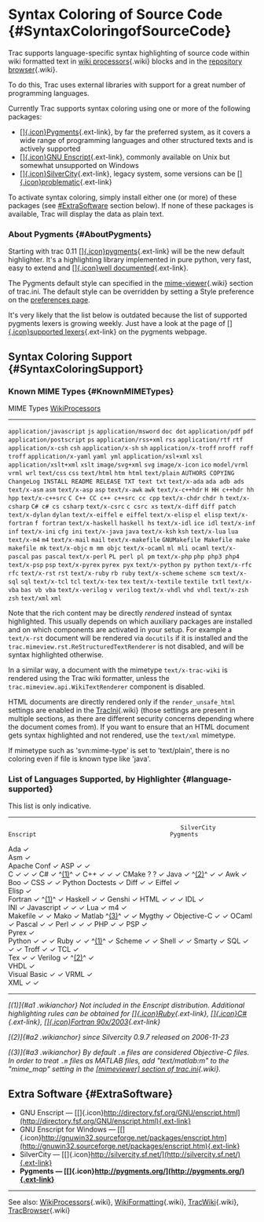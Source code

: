 Syntax Coloring of Source Code {#SyntaxColoringofSourceCode}
==============================

Trac supports language-specific syntax highlighting of source code
within wiki formatted text in [wiki
processors](https://docs.pagure.org/sssd-test2/WikiProcessors.html#CodeHighlightingSupport){.wiki}
blocks and in the [repository
browser](https://docs.pagure.org/sssd-test2/TracBrowser.html){.wiki}.

To do this, Trac uses external libraries with support for a great number
of programming languages.

Currently Trac supports syntax coloring using one or more of the
following packages:

-   [[​]{.icon}Pygments](http://pygments.pocoo.org/){.ext-link}, by far
    the preferred system, as it covers a wide range of programming
    languages and other structured texts and is actively supported
-   [[​]{.icon}GNU
    Enscript](http://www.codento.com/people/mtr/genscript/){.ext-link},
    commonly available on Unix but somewhat unsupported on Windows
-   [[​]{.icon}SilverCity](http://silvercity.sourceforge.net/){.ext-link},
    legacy system, some versions can be
    [[​]{.icon}problematic](http://trac.edgewall.org/wiki/TracFaq#why-is-my-css-code-not-being-highlighted-even-though-i-have-silvercity-installed){.ext-link}

To activate syntax coloring, simply install either one (or more) of
these packages (see
[\#ExtraSoftware](https://fedorahosted.org/sssd#ExtraSoftware) section
below). If none of these packages is available, Trac will display the
data as plain text.

### About Pygments {#AboutPygments}

Starting with trac 0.11
[[​]{.icon}pygments](http://pygments.org/){.ext-link} will be the new
default highlighter. It's a highlighting library implemented in pure
python, very fast, easy to extend and [[​]{.icon}well
documented](http://pygments.org/docs/){.ext-link}.

The Pygments default style can specified in the
[mime-viewer](https://docs.pagure.org/sssd-test2/TracIni.html#mimeviewer-section){.wiki}
section of trac.ini. The default style can be overridden by setting a
Style preference on the [preferences
page](https://fedorahosted.org/sssd/prefs/pygments).

It's very likely that the list below is outdated because the list of
supported pygments lexers is growing weekly. Just have a look at the
page of [[​]{.icon}supported
lexers](http://pygments.org/docs/lexers/){.ext-link} on the pygments
webpage.

Syntax Coloring Support {#SyntaxColoringSupport}
-----------------------

### Known MIME Types {#KnownMIMETypes}

<div class="mimetypes">

  MIME Types                 [WikiProcessors](https://docs.pagure.org/sssd-test2/WikiProcessors.html)
  -------------------------- --------------------------------------------------------------------------
  `application/javascript`   `js`
  `application/msword`       `doc dot`
  `application/pdf`          `pdf`
  `application/postscript`   `ps`
  `application/rss+xml`      `rss`
  `application/rtf`          `rtf`
  `application/x-csh`        `csh`
  `application/x-sh`         `sh`
  `application/x-troff`      `nroff roff troff`
  `application/x-yaml`       `yaml yml`
  `application/xsl+xml`      `xsl`
  `application/xslt+xml`     `xslt`
  `image/svg+xml`            `svg`
  `image/x-icon`             `ico`
  `model/vrml`               `vrml wrl`
  `text/css`                 `css`
  `text/html`                `htm html`
  `text/plain`               `AUTHORS COPYING ChangeLog INSTALL README RELEASE TXT text txt`
  `text/x-ada`               `ada adb ads`
  `text/x-asm`               `asm`
  `text/x-asp`               `asp`
  `text/x-awk`               `awk`
  `text/x-c++hdr`            `H HH c++hdr hh hpp`
  `text/x-c++src`            `C C++ CC c++ c++src cc cpp`
  `text/x-chdr`              `chdr h`
  `text/x-csharp`            `C# c# cs csharp`
  `text/x-csrc`              `c csrc xs`
  `text/x-diff`              `diff patch`
  `text/x-dylan`             `dylan`
  `text/x-eiffel`            `e eiffel`
  `text/x-elisp`             `el elisp`
  `text/x-fortran`           `f fortran`
  `text/x-haskell`           `haskell hs`
  `text/x-idl`               `ice idl`
  `text/x-inf`               `inf`
  `text/x-ini`               `cfg ini`
  `text/x-java`              `java`
  `text/x-ksh`               `ksh`
  `text/x-lua`               `lua`
  `text/x-m4`                `m4`
  `text/x-mail`              `mail`
  `text/x-makefile`          `GNUMakefile Makefile make makefile mk`
  `text/x-objc`              `m mm objc`
  `text/x-ocaml`             `ml mli ocaml`
  `text/x-pascal`            `pas pascal`
  `text/x-perl`              `PL perl pl pm`
  `text/x-php`               `php php3 php4`
  `text/x-psp`               `psp`
  `text/x-pyrex`             `pyrex pyx`
  `text/x-python`            `py python`
  `text/x-rfc`               `rfc`
  `text/x-rst`               `rst`
  `text/x-ruby`              `rb ruby`
  `text/x-scheme`            `scheme scm`
  `text/x-sql`               `sql`
  `text/x-tcl`               `tcl`
  `text/x-tex`               `tex`
  `text/x-textile`           `textile txtl`
  `text/x-vba`               `bas vb vba`
  `text/x-verilog`           `v verilog`
  `text/x-vhdl`              `vhd vhdl`
  `text/x-zsh`               `zsh`
  `text/xml`                 `xml`

</div>

Note that the rich content may be directly *rendered* instead of syntax
highlighted. This usually depends on which auxiliary packages are
installed and on which components are activated in your setup. For
example a `text/x-rst` document will be rendered via `docutils` if it is
installed and the `trac.mimeview.rst.ReStructuredTextRenderer` is not
disabled, and will be syntax highlighted otherwise.

In a similar way, a document with the mimetype `text/x-trac-wiki` is
rendered using the Trac wiki formatter, unless the
`trac.mimeview.api.WikiTextRenderer` component is disabled.

HTML documents are directly rendered only if the `render_unsafe_html`
settings are enabled in the
[TracIni](https://docs.pagure.org/sssd-test2/TracIni.html){.wiki} (those
settings are present in multiple sections, as there are different
security concerns depending where the document comes from). If you want
to ensure that an HTML document gets syntax highlighted and not
rendered, use the `text/xml` mimetype.

If mimetype such as 'svn:mime-type' is set to 'text/plain', there is no
coloring even if file is known type like 'java'.

### List of Languages Supported, by Highlighter {#language-supported}

This list is only indicative.

  -------------------------------------------------- --------------------------------------------- --------------------------------------------- ----------
                                                     SilverCity                                    Enscript                                      Pygments
  Ada                                                                                              ✓                                             
  Asm                                                                                              ✓                                             
  Apache Conf                                                                                                                                    ✓
  ASP                                                ✓                                             ✓                                             
  C                                                  ✓                                             ✓                                             ✓
  C\#                                                                                              ✓ ^[(1)](https://fedorahosted.org/sssd#a1)^   ✓
  C++                                                ✓                                             ✓                                             ✓
  CMake                                              ?                                             ?                                             ✓
  Java                                               ✓ ^[(2)](https://fedorahosted.org/sssd#a2)^   ✓                                             ✓
  Awk                                                                                              ✓                                             
  Boo                                                                                                                                            ✓
  CSS                                                ✓                                                                                           ✓
  Python Doctests                                                                                                                                ✓
  Diff                                                                                             ✓                                             ✓
  Eiffel                                                                                           ✓                                             
  Elisp                                                                                            ✓                                             
  Fortran                                                                                          ✓ ^[(1)](https://fedorahosted.org/sssd#a1)^   ✓
  Haskell                                                                                          ✓                                             ✓
  Genshi                                                                                                                                         ✓
  HTML                                               ✓                                             ✓                                             ✓
  IDL                                                                                              ✓                                             
  INI                                                                                                                                            ✓
  Javascript                                         ✓                                             ✓                                             ✓
  Lua                                                                                                                                            ✓
  m4                                                                                               ✓                                             
  Makefile                                                                                         ✓                                             ✓
  Mako                                                                                                                                           ✓
  Matlab ^[(3)](https://fedorahosted.org/sssd#a3)^                                                 ✓                                             ✓
  Mygthy                                                                                                                                         ✓
  Objective-C                                                                                      ✓                                             ✓
  OCaml                                                                                                                                          ✓
  Pascal                                                                                           ✓                                             ✓
  Perl                                               ✓                                             ✓                                             ✓
  PHP                                                ✓                                                                                           ✓
  PSP                                                ✓                                                                                           
  Pyrex                                                                                            ✓                                             
  Python                                             ✓                                             ✓                                             ✓
  Ruby                                               ✓                                             ✓ ^[(1)](https://fedorahosted.org/sssd#a1)^   ✓
  Scheme                                                                                           ✓                                             ✓
  Shell                                                                                            ✓                                             ✓
  Smarty                                                                                                                                         ✓
  SQL                                                ✓                                             ✓                                             ✓
  Troff                                                                                            ✓                                             ✓
  TCL                                                                                              ✓                                             
  Tex                                                                                              ✓                                             ✓
  Verilog                                            ✓ ^[(2)](https://fedorahosted.org/sssd#a2)^   ✓                                             
  VHDL                                                                                             ✓                                             
  Visual Basic                                                                                     ✓                                             ✓
  VRML                                                                                             ✓                                             
  XML                                                ✓                                                                                           ✓
  -------------------------------------------------- --------------------------------------------- --------------------------------------------- ----------

*[(1)]{#a1 .wikianchor} Not included in the Enscript distribution.
Additional highlighting rules can be obtained for
[[​]{.icon}Ruby](http://neugierig.org/software/ruby/){.ext-link},
[[​]{.icon}C\#](http://wiki.hasno.info/index.php/Csharp.st){.ext-link},
[[​]{.icon}Fortran
90x/2003](http://wiki.hasno.info/index.php/F90.st){.ext-link}*

*[(2)]{#a2 .wikianchor} since Silvercity 0.9.7 released on 2006-11-23*

*[(3)]{#a3 .wikianchor} By default `.m` files are considered Objective-C
files. In order to treat `.m` files as MATLAB files, add "text/matlab:m"
to the "mime\_map" setting in the [\[mimeviewer\] section of
trac.ini](https://docs.pagure.org/sssd-test2/TracIni.html#mimeviewer-section){.wiki}.*

Extra Software {#ExtraSoftware}
--------------

-   GNU Enscript —
    [[​]{.icon}http://directory.fsf.org/GNU/enscript.html](http://directory.fsf.org/GNU/enscript.html){.ext-link}
-   GNU Enscript for Windows —
    [[​]{.icon}http://gnuwin32.sourceforge.net/packages/enscript.htm](http://gnuwin32.sourceforge.net/packages/enscript.htm){.ext-link}
-   SilverCity —
    [[​]{.icon}http://silvercity.sf.net/](http://silvercity.sf.net/){.ext-link}
-   **Pygments —
    [[​]{.icon}http://pygments.org/](http://pygments.org/){.ext-link}**

------------------------------------------------------------------------

See also:
[WikiProcessors](https://docs.pagure.org/sssd-test2/WikiProcessors.html){.wiki},
[WikiFormatting](https://docs.pagure.org/sssd-test2/WikiFormatting.html){.wiki},
[TracWiki](https://docs.pagure.org/sssd-test2/TracWiki.html){.wiki},
[TracBrowser](https://docs.pagure.org/sssd-test2/TracBrowser.html){.wiki}
